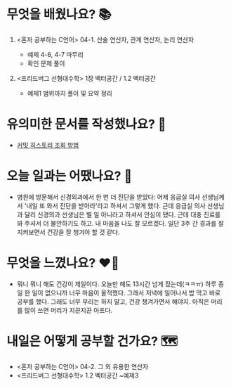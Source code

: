 # 무엇을 배웠나요? 📚
1. <혼자 공부하는 C언어> 04-1. 산술 연산자, 관계 연산자, 논리 연산자
    - 예제 4-6, 4-7 마무리
    - 확인 문제 풀이

2. <프리드버그 선형대수학> 1장 벡터공간 / 1.2 벡터공간
    - 예제1 범위까지 풀이 및 요약 정리

# 유의미한 문서를 작성했나요? 📝
- [커밋 히스토리 조회 방법]()

# 오늘 일과는 어땠나요? 🧳
- 병원에 방문해서 신경외과에서 한 번 더 진단을 받았다: 어제 응급실 의사 선생님께서 '내일 또 와서 진단을 받아라'라고 하셔서 그렇게 했다. 근데 응급실 의사 선생님과 달리 신경외과 선생님은 별 일 아니라고 하셔서 안심이 됐다. 근데 대충 진료를 봐 주셔서 더 불안하기도 하고. 내 마음을 나도 잘 모르겠다. 일단 3주 간 경과를 잘 지켜보면서 건강을 잘 챙겨야 할 것 같다.

# 무엇을 느꼈나요? ❤️‍🔥
- 뭐니 뭐니 해도 건강이 제일이다. 오늘만 해도 13시간 넘게 잤는데(ㅋㅋㅠ) 하루 종일 한 일이 없으니까 너무 마음이 울적했다. 그래서 저녁에 일어나서 밥 먹고 바로 공부를 했다. 그래도 너무 무리는 하지 말고, 건강 챙겨가면서 해야지. 아직은 머리를 많이 쓰면 머리가 지끈지끈 아프다.

# 내일은 어떻게 공부할 건가요? 🗺
- <혼자 공부하는 C언어> 04-2. 그 외 유용한 연산자
- <프리드버그 선형대수학> 1.2 벡터공간 ~예제3